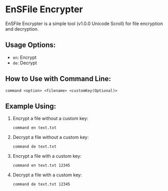 # EnSFile Encrypter

EnSFile Encrypter is a simple tool (v1.0.0 Unicode Scroll) for file encryption and decryption.

## Usage Options:

- `en`: Encrypt
- `de`: Decrypt

## How to Use with Command Line:

```
command <option> <filename> <customKey(Optional)>
```

## Example Using:

1. Encrypt a file without a custom key:
   ```
   command en text.txt
   ```

2. Decrypt a file without a custom key:
   ```
   command de text.txt
   ```

3. Encrypt a file with a custom key:
   ```
   command en text.txt 12345
   ```

4. Decrypt a file with a custom key:
   ```
   command de text.txt 12345
   ```
